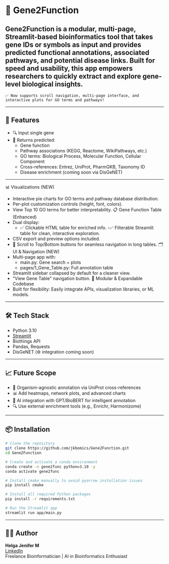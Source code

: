 # 🧬 Gene2Function

**Gene2Function** is a modular, multi-page, Streamlit-based bioinformatics tool that takes gene IDs or symbols as input and provides predicted functional annotations, associated pathways, and potential disease links. Built for speed and usability, this app empowers researchers to quickly extract and explore gene-level biological insights.
---
    ✅ Now supports scroll navigation, multi-page interface, and interactive plots for GO terms and pathways!
---

## 🚀 Features

- 🔍 Input single gene
- 🧠 Returns predicted:
  - Gene function
  - Pathway associations (KEGG, Reactome, WikiPathways, etc.)
  - GO terms: Biological Process, Molecular Function, Cellular Component
  - Cross-references: Entrez, UniProt, PharmGKB, Taxonomy ID
  - Disease enrichment (coming soon via DisGeNET)
 
---

📊 Visualizations (NEW)
  - Interactive pie charts for GO terms and pathway database distribution.
  - Per-plot customization controls (height, font, colors).
  - View Top 10 GO terms for better interpretability.
📋 Gene Function Table (Enhanced)
  - Dual display:
     - ✅ Clickable HTML table for enriched info.
     -✅ Filterable Streamlit table for clean, interactive exploration.
  - CSV export and preview options included.
  - 🔄 Scroll to Top/Bottom buttons for seamless navigation in long tables.
🗂️ UI & Navigation (NEW)
  - Multi-page app with:
    - main.py: Gene search + plots
    - pages/1_Gene_Table.py: Full annotation table
  - Streamlit sidebar collapsed by default for a cleaner view.
  - "View Gene Table" navigation button.
🔗 Modular & Expandable Codebase
  - Built for flexibility: Easily integrate APIs, visualization libraries, or ML models.

---

## 🛠️ Tech Stack

- Python 3.10
- [Streamlit](https://streamlit.io/)
- Biothings API
- Pandas, Requests
- DisGeNET (⚙️ integration coming soon)

---

## 📈 Future Scope

- 🧬 Organism-agnostic annotation via UniProt cross-references  
- 📊 Add heatmaps, network plots, and advanced charts 
- 🤖 AI integration with GPT/BioBERT for intelligent annotation  
- 🔍 Use external enrichment tools (e.g., Enrichr, Harmonizome)

---

## 📦 Installation

```bash
# Clone the repository
git clone https://github.com/jkbomics/Gene2Function.git
cd Gene2Function

# Create and activate a conda environment
conda create -n gene2func python=3.10 -y
conda activate gene2func

# Install cmake manually to avoid pyarrow installation issues
pip install cmake

# Install all required Python packages
pip install -r requirements.txt

# Run the Streamlit app
streamlit run app/main.py

```
---

## 👩‍💻 Author

**Helga Jenifer M**  
[LinkedIn](https://www.linkedin.com/in/helga-jenifer-m-208977147)  
Freelance Bioinformatician | AI in Bioinformatics Enthusiast 
